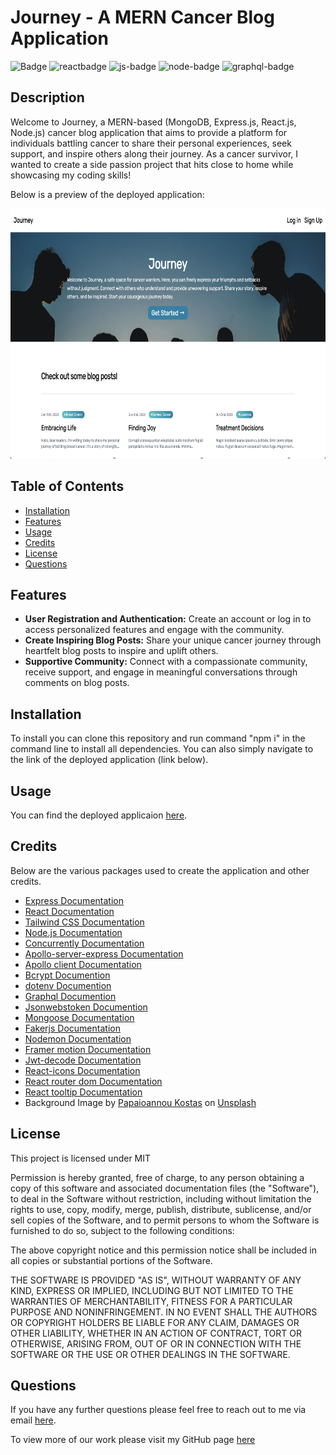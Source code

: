 # Journey - A MERN Cancer Blog Application

![Badge](https://img.shields.io/badge/licence-MIT-green)
![reactbadge](https://img.shields.io/badge/React-20232A?style=for-the-badge&logo=react&logoColor=61DAFB)
![js-badge](https://img.shields.io/badge/JavaScript-323330?style=for-the-badge&logo=javascript&logoColor=F7DF1E)
![node-badge](https://img.shields.io/badge/Node.js-339933?style=for-the-badge&logo=nodedotjs&logoColor=white)
![graphql-badge](https://img.shields.io/badge/GraphQl-E10098?style=for-the-badge&logo=graphql&logoColor=white)

## Description

Welcome to Journey, a MERN-based (MongoDB, Express.js, React.js, Node.js) cancer blog application that aims to provide a platform for individuals battling cancer to share their personal experiences, seek support, and inspire others along their journey. As a cancer survivor, I wanted to create a side passion project that hits close to home while showcasing my coding skills!

Below is a preview of the deployed application:

<img src = "client/src/assets/photos/screenshot.png" width="700" height="400" >

## Table of Contents
 - [Installation](#installation)
 - [Features](#features)
 - [Usage](#usage)
 - [Credits](#credits)
 - [License](#license)
 - [Questions](#questions)
 
## Features
 - **User Registration and Authentication:** Create an account or log in to access personalized features and engage with the community.
 - **Create Inspiring Blog Posts:** Share your unique cancer journey through heartfelt blog posts to inspire and uplift others.
 - **Supportive Community:** Connect with a compassionate community, receive support, and engage in meaningful conversations through comments on blog posts.
 
## Installation
 
 To install you can clone this repository and run command "npm i" in the command line to install all dependencies. You can also simply navigate to the link of the deployed application (link below).
 
## Usage
 
 You can find the deployed applicaion [here](https://journey.up.railway.app/).

## Credits

 Below are the various packages used to create the application and other credits.

 - [Express Documentation](https://expressjs.com/)
 - [React Documentation](https://react.dev/)
 - [Tailwind CSS Documentation](https://tailwindcss.com/docs/installation)
 - [Node.js Documentation](https://nodejs.org/en/docs/)
 - [Concurrently Documentation](https://www.npmjs.com/package/concurrently)
 - [Apollo-server-express Documentation](https://www.npmjs.com/package/@apollo/server)
 - [Apollo client Documentation](https://www.npmjs.com/package/@apollo/client)
 - [Bcrypt Documention](https://www.npmjs.com/package/bcrypt)
 - [dotenv Documention](https://www.npmjs.com/package/dotenv)
 - [Graphql Documention](https://graphql.org/code/#javascript)
 - [Jsonwebstoken Documention](https://www.npmjs.com/package/jsonwebtoken)
 - [Mongoose Documentation](https://mongoosejs.com/docs/documents.html)
 - [Fakerjs Documentation](https://fakerjs.dev/guide/)
 - [Nodemon Documentation]()
 - [Framer motion Documentation](https://www.framer.com/motion/)
 - [Jwt-decode Documentation](https://www.npmjs.com/package/jwt-decode)
 - [React-icons Documentation](https://react-icons.github.io/react-icons)
 - [React router dom Documentation](https://www.npmjs.com/package/react-router-dom)
 - [React tooltip Documentation](https://react-tooltip.com/docs/getting-started)
 - Background Image by [Papaioannou Kostas](https://unsplash.com/fr/@papaioannou_kostas?utm_source=unsplash&utm_medium=referral&utm_content=creditCopyText) on [Unsplash](https://unsplash.com/photos/tysecUm5HJA?utm_source=unsplash&utm_medium=referral&utm_content=creditCopyText)



 


 
## License
 
 This project is licensed under MIT
 
 Permission is hereby granted, free of charge, to any person obtaining a copy of this software and associated documentation files (the "Software"), to deal in the Software without restriction, including without limitation the rights to use, copy, modify, merge, publish, distribute, sublicense, and/or sell copies of the Software, and to permit persons to whom the Software is furnished to do so, subject to the following conditions:
 
 The above copyright notice and this permission notice shall be included in all copies or substantial portions of the Software.
 
 THE SOFTWARE IS PROVIDED "AS IS", WITHOUT WARRANTY OF ANY KIND, EXPRESS OR IMPLIED, INCLUDING BUT NOT LIMITED TO THE WARRANTIES OF MERCHANTABILITY, FITNESS FOR A PARTICULAR PURPOSE AND NONINFRINGEMENT. IN NO EVENT SHALL THE AUTHORS OR COPYRIGHT HOLDERS BE LIABLE FOR ANY CLAIM, DAMAGES OR OTHER LIABILITY, WHETHER IN AN ACTION OF CONTRACT, TORT OR OTHERWISE, ARISING FROM, OUT OF OR IN CONNECTION WITH THE SOFTWARE OR THE USE OR OTHER DEALINGS IN THE SOFTWARE.
 
## Questions
 
 If you have any further questions please feel free to reach out to me via email [here](mailto:christopher.sarm15@gmail.com).
 
 To view more of our work please visit my GitHub page [here](https://github.com/chris-15)
